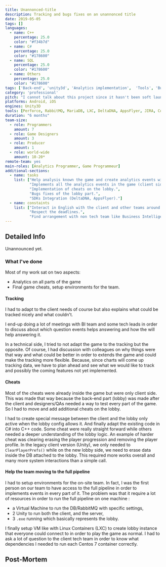 ```yaml
---
title: Unannonced-title
description: Tracking and bugs fixes on an unannonced title
date: 2019-05-05
tags: []
languages:
  - name: C++
    percentage: 25.0
    color: "#f34b7d"
  - name: C#
    percentage: 25.0
    color: "#178600"
  - name: SQL
    percentage: 25.0
    color: "#178600"
  - name: Others
    percentage: 25.0
    color: "#178600"
tags: ['Back-end', 'unity3d', 'Analytics implementation',  'Tools', 'Bugs fixes']
category: 'professional'
pitch: "I cannot talk about this project since it hasn't been soft launch yet.. Worked during 6 months on an unannounced title."
platforms: Android, iOS
engines: Unity3D
tools: [Perforce, RabbitMQ, MariaDB, LXC, DeltaDNA, AppsFlyer, JIRA, Confluence]
duration: "6 months"
team-size:
  - role: Programmers
    amount: 7
  - role: Game Designers
    amount: 3
  - role: Producer
    amount: 1
  - role: world-wide
    amount: 10-20*
remote-team: yes
main-roles: [Analytics Programmer, Game Programmeur]
additional-sections:
  - name: tasks
    list: ["Help analysis known the game and create analytics events with them.",
           "Implements all the analytics events in the game (client side, server side, lobby side).",
           "Implementation of cheats on the lobby.",
           "Bugs fixes of the lobby part.",
           "SDKs Integration (DeltaDNA, AppsFlyer)."]
  - name: constaints
    list: ["Interact in English with the client and other teams around the world.",
           "Respect the deadlines.",
           "Find arrangement with non tech team like Business Intelligent (BI), etc."]
---
```

<!---
Gregoire Boiron <gregoire.boiron@gmail.com>
Copyright (c) 2018-2019 Gregoire Boiron  All Rights Reserved.
--->

Detailed Info
--------------------
Unannounced yet.

### What I've done
Most of my work sat on two aspects:
- Analytics on all parts of the game
- Final game cheats, setup environments for the team.

#### Tracking
I had to adapt to the client needs of course but also explains what could be tracked nicely and what couldn't.  

I end-up doing a lot of meetings with BI team and some tech leads in order to discuss about which question events helps answering and how the will help answering it.  

In a technical side, I tried to not adapt the game to the tracking but the opposite. 
Of course, I had discussion with colleagues on why things were that way and what could be better in order to extends the game and could make the tracking more flexible.
Because, since charts will come up tracking data, we have to plan ahead and see what we would like to track and possibly the coming features not yet implemented.

#### Cheats
Most of the cheats were already inside the game but were only client side. 
This was made that way because the back-end part (lobby) was made after the client and designers/QAs needed a way to test every part of the game.
So I had to move and add additional cheats on the lobby.  

I had to create special message between the client and the lobby only active when the lobby config allows it.
And finally adapt the existing code in C# into C++ code. 
Some cheat were really straight forward while others needed a deeper understanding of the lobby logic.
An example of harder cheat was clearing erasing the player progression and removing the player profile.
In the legacy client version (Unity), we only needed to `ClearPlayerPrefs()` while on the new lobby side, we need to erase data inside the DB attached to the lobby. 
This required more works overall and many more system interactions than a simple call.

#### Help the team moving to the full pipeline
I had to setup environments for the on-site team.
In fact, I was the first person on our team to have access to the full pipeline in order to implements events in every part of it.
The problem was that it require a lot of resources in order to run the full pipeline on one machine :   
* a Virtual Machine to run the DB/RabbitMQ with specific settings, 
* 2 Unity to run both the client, and the server,
* 3 `.exe` running which basically represents the lobby.

I finally setup VM like with Linux Containers (LXC) to create lobby instance that everyone could connect to in order to play the game as normal.
I had to ask a lot of question to the client tech team in order to know what dependencies I needed to run each Centos 7 container correctly.

Post-Mortem
--------------------